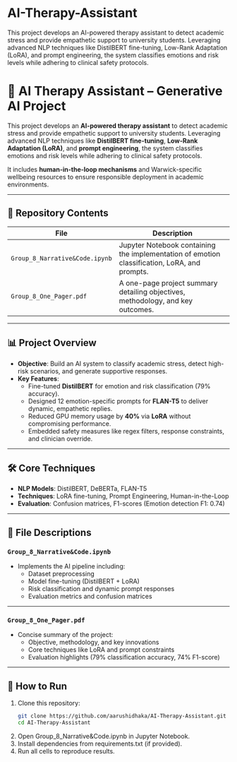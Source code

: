 # AI-Therapy-Assistant
This project develops an AI-powered therapy assistant to detect academic stress and provide empathetic support to university students. Leveraging advanced NLP techniques like DistilBERT fine-tuning, Low-Rank Adaptation (LoRA), and prompt engineering, the system classifies emotions and risk levels while adhering to clinical safety protocols.

# 🤖 AI Therapy Assistant – Generative AI Project

This project develops an **AI-powered therapy assistant** to detect academic stress and provide empathetic support to university students. Leveraging advanced NLP techniques like **DistilBERT fine-tuning**, **Low-Rank Adaptation (LoRA)**, and **prompt engineering**, the system classifies emotions and risk levels while adhering to clinical safety protocols.  

It includes **human-in-the-loop mechanisms** and Warwick-specific wellbeing resources to ensure responsible deployment in academic environments.  

---

## 📂 Repository Contents

| File                                | Description                                                                                 |
|-------------------------------------|---------------------------------------------------------------------------------------------|
| `Group_8_Narrative&Code.ipynb`     | Jupyter Notebook containing the implementation of emotion classification, LoRA, and prompts.|
| `Group_8_One_Pager.pdf`            | A one-page project summary detailing objectives, methodology, and key outcomes.             |

---

## 📊 Project Overview

- **Objective**: Build an AI system to classify academic stress, detect high-risk scenarios, and generate supportive responses.  
- **Key Features**:
  - Fine-tuned **DistilBERT** for emotion and risk classification (79% accuracy).  
  - Designed 12 emotion-specific prompts for **FLAN-T5** to deliver dynamic, empathetic replies.  
  - Reduced GPU memory usage by **40%** via **LoRA** without compromising performance.  
  - Embedded safety measures like regex filters, response constraints, and clinician override.  

---

## 🛠️ Core Techniques
- **NLP Models**: DistilBERT, DeBERTa, FLAN-T5  
- **Techniques**: LoRA fine-tuning, Prompt Engineering, Human-in-the-Loop  
- **Evaluation**: Confusion matrices, F1-scores (Emotion detection F1: 0.74)  

---

## 📁 File Descriptions

### `Group_8_Narrative&Code.ipynb`
- Implements the AI pipeline including:
  - Dataset preprocessing
  - Model fine-tuning (DistilBERT + LoRA)
  - Risk classification and dynamic prompt responses  
  - Evaluation metrics and confusion matrices  

---

### `Group_8_One_Pager.pdf`
- Concise summary of the project:
  - Objective, methodology, and key innovations  
  - Core techniques like LoRA and prompt constraints  
  - Evaluation highlights (79% classification accuracy, 74% F1-score)  

---

## 🚀 How to Run
1. Clone this repository:
   ```bash
   git clone https://github.com/aarushidhaka/AI-Therapy-Assistant.git
   cd AI-Therapy-Assistant
2. Open Group_8_Narrative&Code.ipynb in Jupyter Notebook.
3. Install dependencies from requirements.txt (if provided).
4. Run all cells to reproduce results.
